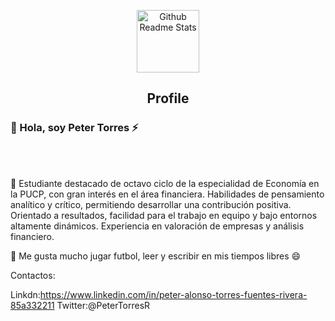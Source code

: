 

<!--
**petertorres03/petertorres03** is a ✨ _special_ ✨ repository because its `README.md` (this file) appears on your GitHub profile.

Here are some ideas to get you started:

- 🔭 I’m currently working on ...
- 🌱 I’m currently learning ...
- 👯 I’m looking to collaborate on ...
- 🤔 I’m looking for help with ...
- 💬 Ask me about ...
- 📫 How to reach me: ...
- 😄 Pronouns: ...
- ⚡ Fun fact: ...
-->
<p align="center">
 <img width="100px" src="https://res.cloudinary.com/anuraghazra/image/upload/v1594908242/logo_ccswme.svg" align="center" alt="Github Readme Stats" />
 <h2 align="center">Profile</h2>
</p>

### 👋 Hola, soy Peter Torres ⚡



</a>
<br />
<br />

<div>
 <p>

💬 Estudiante destacado de octavo ciclo de la especialidad de Economía en la PUCP, con gran interés en el área financiera. Habilidades de pensamiento analítico y crítico, permitiendo desarrollar una contribución positiva. Orientado a resultados, facilidad para el trabajo en equipo y bajo entornos altamente dinámicos. Experiencia en  valoración de empresas y análisis financiero.

🔭 Me gusta mucho jugar futbol, leer y escribir en mis tiempos libres 😄
</div>
Contactos:

Linkdn:https://www.linkedin.com/in/peter-alonso-torres-fuentes-rivera-85a332211
Twitter:@PeterTorresR

